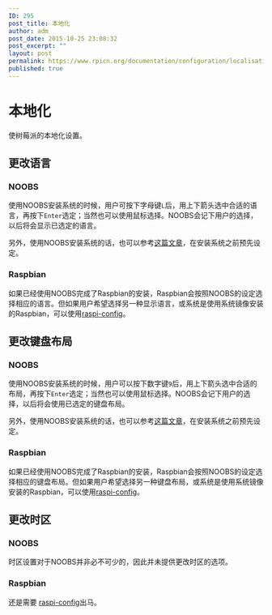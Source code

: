 ```yaml
---
ID: 295
post_title: 本地化
author: adm
post_date: 2015-10-25 23:08:32
post_excerpt: ""
layout: post
permalink: https://www.rpicn.org/documentation/configuration/localisation-md/
published: true
---
```

# 本地化

使树莓派的本地化设置。

## 更改语言

### NOOBS

使用NOOBS安装系统的时候，用户可按下字母键`L`后，用上下箭头选中合适的语言，再按下`Enter`选定；当然也可以使用鼠标选择。NOOBS会记下用户的选择，以后将会显示已选定的语言。

另外，使用NOOBS安装系统的话，也可以参考<a href="https://github.com/raspberrypi/noobs/blob/master/README.md#how-to-change-the-default-language-keyboard-layout-display-mode-or-boot-partition" target="_blank">这篇文章</a>，在安装系统之前预先设定。

### Raspbian

如果已经使用NOOBS完成了Raspbian的安装，Raspbian会按照NOOBS的设定选择相应的语言。但如果用户希望选择另一种显示语言，或系统是使用系统镜像安装的Raspbian，可以使用[raspi-config](../raspi-config.md)。


## 更改键盘布局

### NOOBS

使用NOOBS安装系统的时候，用户可以按下数字键`9`后，用上下箭头选中合适的布局，再按下`Enter`选定；当然也可以使用鼠标选择。NOOBS会记下用户的选择，以后将会使用已选定的键盘布局。

另外，使用NOOBS安装系统的话，也可以参考<a href="https://github.com/raspberrypi/noobs/blob/master/README.md#how-to-change-the-default-language-keyboard-layout-display-mode-or-boot-partition" target="_blank">这篇文章</a>，在安装系统之前预先设定。

### Raspbian

如果已经使用NOOBS完成了Raspbian的安装，Raspbian会按照NOOBS的设定选择相应的键盘布局。但如果用户希望选择另一种键盘布局，或系统是使用系统镜像安装的Raspbian，可以使用[raspi-config](../raspi-config.md)。


## 更改时区

### NOOBS

时区设置对于NOOBS并非必不可少的，因此并未提供更改时区的选项。

### Raspbian

还是需要 [raspi-config](../raspi-config.md)出马。

